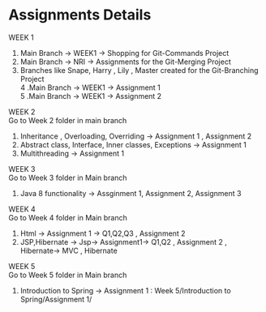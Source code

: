 # Assignments Details

WEEK 1  
1. Main Branch -> WEEK1 -> Shopping for Git-Commands Project 
2. Main Branch -> NRI -> Assignments for the Git-Merging Project
3. Branches like Snape, Harry , Lily , Master created for the Git-Branching Project  
4 .Main Branch -> WEEK1 -> Assignment 1   
5 .Main Branch -> WEEK1 -> Assignment 2   

WEEK 2  
Go to Week 2 folder in main branch    
1. Inheritance , Overloading, Overriding -> Assignment 1 , Assignment 2    
2. Abstract class, Interface, Inner classes, Exceptions -> Assignment 1   
3. Multithreading -> Assignment 1    

WEEK 3    
Go to Week 3 folder in Main branch    
1. Java 8 functionality -> Assginment 1, Assignment 2, Assignment 3      
      
WEEK 4     
Go to Week 4 folder in Main branch    
1. Html -> Assignment 1 -> Q1,Q2,Q3 , Assignment 2    
2. JSP,Hibernate -> Jsp-> Assignment1-> Q1,Q2 , Assignment 2 , Hibernate-> MVC , Hibernate      
        
 WEEK 5     
 Go to Week 5 folder in Main branch      
 1. Introduction to Spring -> Assignment 1 : Week 5/Introduction to Spring/Assignment 1/           
 









